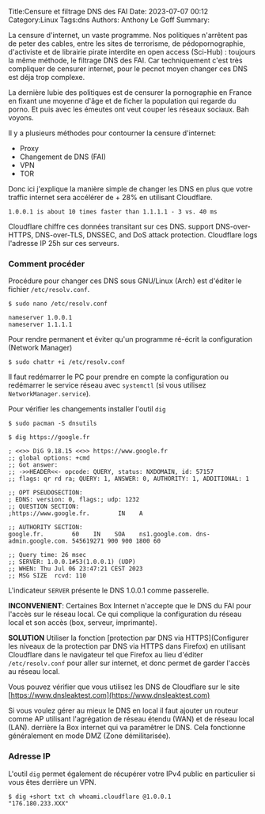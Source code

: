 ﻿Title:Censure et filtrage DNS des FAI
Date: 2023-07-07 00:12
Category:Linux
Tags:dns
Authors: Anthony Le Goff
Summary:

La censure d'internet, un vaste programme. Nos politiques n'arrêtent pas de peter des cables, entre les sites de terrorisme, de pédopornographie, d'activiste et de librairie pirate interdite en open access (Sci-Hub) : toujours la même méthode, le filtrage DNS des FAI. Car techniquement c'est très compliquer de censurer internet, pour le pecnot moyen changer ces DNS est déja trop complexe.  

La dernière lubie des politiques est de censurer la pornographie en France en fixant une moyenne d'âge et de ficher la population qui regarde du porno. Et puis avec les émeutes ont veut couper les réseaux sociaux. Bah voyons.  

Il y a plusieurs méthodes pour contourner la censure d'internet:  

*   Proxy  
*   Changement de DNS (FAI)  
*   VPN    
*   TOR  
    

Donc ici j'explique la manière simple de changer les DNS en plus que votre traffic internet sera accélérer de + 28% en utilisant Cloudflare.  

```text
1.0.0.1 is about 10 times faster than 1.1.1.1 - 3 vs. 40 ms  
```

Cloudflare chiffre ces données transitant sur ces DNS. support DNS-over-HTTPS, DNS-over-TLS, DNSSEC, and DoS attack protection. Cloudflare logs l'adresse IP 25h sur ces serveurs.  

### Comment procéder  

Procédure pour changer ces DNS sous GNU/Linux (Arch) est d'éditer le fichier `/etc/resolv.conf`.  
```text
$ sudo nano /etc/resolv.conf  

nameserver 1.0.0.1  
nameserver 1.1.1.1  
```

Pour rendre permanent et éviter qu'un programme ré-écrit la configuration (Network Manager)  
```
$ sudo chattr +i /etc/resolv.conf  
```

Il faut redémarrer le PC pour prendre en compte la configuration ou redémarrer le service réseau avec `systemctl` (si vous utilisez `NetworkManager.service`).  

Pour vérifier les changements installer l'outil `dig`  
```text
$ sudo pacman -S dnsutils  

$ dig https://google.fr  

; <<>> DiG 9.18.15 <<>> https://www.google.fr  
;; global options: +cmd  
;; Got answer:  
;; ->>HEADER<<- opcode: QUERY, status: NXDOMAIN, id: 57157  
;; flags: qr rd ra; QUERY: 1, ANSWER: 0, AUTHORITY: 1, ADDITIONAL: 1

;; OPT PSEUDOSECTION:  
; EDNS: version: 0, flags:; udp: 1232  
;; QUESTION SECTION:  
;https://www.google.fr.        IN    A

;; AUTHORITY SECTION:  
google.fr.        60    IN    SOA    ns1.google.com. dns-admin.google.com. 545619271 900 900 1800 60

;; Query time: 26 msec  
;; SERVER: 1.0.0.1#53(1.0.0.1) (UDP)  
;; WHEN: Thu Jul 06 23:47:21 CEST 2023  
;; MSG SIZE  rcvd: 110
```

L'indicateur `SERVER` présente le DNS 1.0.0.1 comme passerelle.

**INCONVENIENT**: Certaines Box Internet n'accepte que le DNS du FAI pour l'accès sur le réseau local. Ce qui complique la configuration du réseau local et son accès (box, serveur, imprimante).

**SOLUTION** Utiliser la fonction [protection par DNS via HTTPS](Configurer les niveaux de la protection par DNS via HTTPS dans Firefox) en utilisant Cloudflare dans le navigateur tel que Firefox au lieu d'éditer `/etc/resolv.conf` pour aller sur internet, et donc permet de garder l'accès au réseau local.

Vous pouvez vérifier que vous utilisez les DNS de Cloudflare sur le site [https://www.dnsleaktest.com](https://www.dnsleaktest.com)

Si vous voulez gérer au mieux le DNS en local il faut ajouter un routeur comme AP utilisant l'agrégation de réseau étendu (WAN) et de réseau local (LAN). derrière la Box internet qui va paramêtrer le DNS. Cela fonctionne généralement en mode DMZ (Zone démilitarisée).

### Adresse IP

L'outil `dig` permet également de récupérer votre IPv4 public en particulier si vous êtes derrière un VPN.

```text
$ dig +short txt ch whoami.cloudflare @1.0.0.1
"176.180.233.XXX"
```
